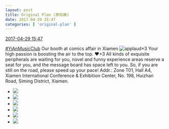 ```yaml
---
layout: post
title: Original Plan (原际画)
date: 2017-04-29 15:47
categories: [ 'original-plan' ]
---
```


<div class="weibo-info">
  <a href="http://weibo.com/5626539553/F0NmuwTWz">2017-04-29 15:47</a>
</div>

[#YiAnMusicClub](http://weibo.com/p/100808beae2e3e05b17b64f63ebedca39f19b2/super_index) Our booth at comics affair in Xiamen ![applaud](http://img.t.sinajs.cn/t4/appstyle/expression/ext/normal/36/gza_org.gif)×3 Your high passion is boosting the air to the top. :heart:×3 All kinds of exquisite peripherals are waiting for you, novel and funny experience areas reserve a seat for you, and the message board has space left to you. So, if you are still on the road, please speed up your pace! Addr.: Zone T01, Hall A4, Xiamen International Conference & Exhibition Center, No. 198, Huizhan Road, Siming District, Xiamen.

<!-- more -->

<ul class="weibo-pic-list-2">
  <li class="weibo-pic">
    <a href="https://wx3.sinaimg.cn/mw690/0068MnXXgy1ff3l9qfzksj30u90qogw3.jpg"><img src="https://wx3.sinaimg.cn/thumb150/0068MnXXgy1ff3l9qfzksj30u90qogw3.jpg" /></a>
  </li>
  <li class="weibo-pic">
    <a href="https://wx2.sinaimg.cn/mw690/0068MnXXgy1ff3l9s4rd6j30zk0qon8d.jpg"><img src="https://wx2.sinaimg.cn/thumb150/0068MnXXgy1ff3l9s4rd6j30zk0qon8d.jpg" /></a>
  </li>
  <li class="weibo-pic">
    <a href="https://wx4.sinaimg.cn/mw690/0068MnXXgy1ff3l9vct56j311b0qods9.jpg"><img src="https://wx4.sinaimg.cn/thumb150/0068MnXXgy1ff3l9vct56j311b0qods9.jpg" /></a>
  </li>
  <li class="weibo-pic">
    <a href="https://wx4.sinaimg.cn/mw690/0068MnXXgy1ff3l9x6sdaj30wc0qoqcq.jpg"><img src="https://wx4.sinaimg.cn/thumb150/0068MnXXgy1ff3l9x6sdaj30wc0qoqcq.jpg" /></a>
  </li>
  <li class="weibo-pic">
    <a href="https://wx1.sinaimg.cn/mw690/0068MnXXgy1ff3l9yx8zdj30zk0qowrs.jpg"><img src="https://wx1.sinaimg.cn/thumb150/0068MnXXgy1ff3l9yx8zdj30zk0qowrs.jpg" /></a>
  </li>
  <li class="weibo-pic">
    <a href="https://wx1.sinaimg.cn/mw690/0068MnXXgy1ff3l9ns66xj30zn0qon7h.jpg"><img src="https://wx1.sinaimg.cn/thumb150/0068MnXXgy1ff3l9ns66xj30zn0qon7h.jpg" /></a>
  </li>
</ul>
